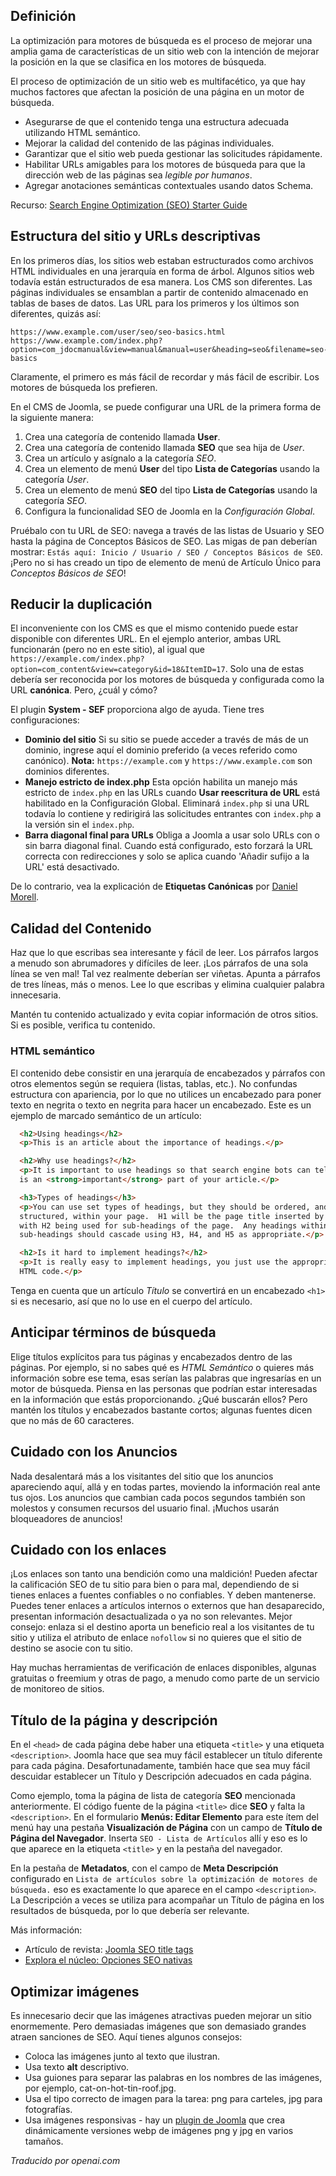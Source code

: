 <!-- Filename: jdocmanual?manual=user&heading=seo&filename=seo-basics.md / Display title: Conceptos básicos de SEO -->

## Definición

La optimización para motores de búsqueda es el proceso de mejorar una amplia gama de características de un sitio web con la intención de mejorar la posición en la que se clasifica en los motores de búsqueda.

El proceso de optimización de un sitio web es multifacético, ya que hay muchos factores que afectan la posición de una página en un motor de búsqueda.

- Asegurarse de que el contenido tenga una estructura adecuada utilizando HTML semántico.
- Mejorar la calidad del contenido de las páginas individuales.
- Garantizar que el sitio web pueda gestionar las solicitudes rápidamente.
- Habilitar URLs amigables para los motores de búsqueda para que la dirección web de las páginas sea *legible por humanos*.
- Agregar anotaciones semánticas contextuales usando datos Schema.

Recurso: [Search Engine Optimization (SEO) Starter Guide](https://developers.google.com/search/docs/fundamentals/seo-starter-guide)

## Estructura del sitio y URLs descriptivas

En los primeros días, los sitios web estaban estructurados como archivos HTML individuales en una jerarquía en forma de árbol. Algunos sitios web todavía están estructurados de esa manera. Los CMS son diferentes. Las páginas individuales se ensamblan a partir de contenido almacenado en tablas de bases de datos. Las URL para los primeros y los últimos son diferentes, quizás así:

```
https://www.example.com/user/seo/seo-basics.html
https://www.example.com/index.php?option=com_jdocmanual&view=manual&manual=user&heading=seo&filename=seo-basics
```

Claramente, el primero es más fácil de recordar y más fácil de escribir. Los motores de búsqueda los prefieren.

En el CMS de Joomla, se puede configurar una URL de la primera forma de la siguiente manera:

1. Crea una categoría de contenido llamada **User**.
2. Crea una categoría de contenido llamada **SEO** que sea hija de *User*.
3. Crea un artículo y asígnalo a la categoría *SEO*.
4. Crea un elemento de menú **User** del tipo **Lista de Categorías** usando la categoría *User*.
5. Crea un elemento de menú **SEO** del tipo **Lista de Categorías** usando la categoría *SEO*.
6. Configura la funcionalidad SEO de Joomla en la *Configuración Global*.

Pruébalo con tu URL de SEO: navega a través de las listas de Usuario y SEO hasta la página de Conceptos Básicos de SEO. Las migas de pan deberían mostrar: `Estás aquí: Inicio / Usuario / SEO / Conceptos Básicos de SEO`. ¡Pero no si has creado un tipo de elemento de menú de Artículo Único para *Conceptos Básicos de SEO*!

## Reducir la duplicación

El inconveniente con los CMS es que el mismo contenido puede estar disponible con diferentes URL. En el ejemplo anterior, ambas URL funcionarán (pero no en este sitio), al igual que `https://example.com/index.php?option=com_content&view=category&id=18&ItemID=17`. Solo una de estas debería ser reconocida por los motores de búsqueda y configurada como la URL **canónica**. Pero, ¿cuál y cómo?

El plugin **System - SEF** proporciona algo de ayuda. Tiene tres configuraciones:

- **Dominio del sitio** Si su sitio se puede acceder a través de más de un dominio, ingrese aquí el dominio preferido (a veces referido como canónico). **Nota:** `https://example.com` y `https://www.example.com` son dominios diferentes.
- **Manejo estricto de index.php** Esta opción habilita un manejo más estricto de `index.php` en las URLs cuando **Usar reescritura de URL** está habilitado en la Configuración Global. Eliminará `index.php` si una URL todavía lo contiene y redirigirá las solicitudes entrantes con `index.php` a la versión sin el `index.php`.
- **Barra diagonal final para URLs** Obliga a Joomla a usar solo URLs con o sin barra diagonal final. Cuando está configurado, esto forzará la URL correcta con redirecciones y solo se aplica cuando 'Añadir sufijo a la URL' está desactivado.

De lo contrario, vea la explicación de **Etiquetas Canónicas** por [Daniel Morell](https://www.danielmorell.com/blog/how-to-create-joomla-canonical-tags).

## Calidad del Contenido

Haz que lo que escribas sea interesante y fácil de leer. Los párrafos largos a menudo son abrumadores y difíciles de leer. ¡Los párrafos de una sola línea se ven mal! Tal vez realmente deberían ser viñetas. Apunta a párrafos de tres líneas, más o menos. Lee lo que escribas y elimina cualquier palabra innecesaria.

Mantén tu contenido actualizado y evita copiar información de otros sitios. Si es posible, verifica tu contenido.

### HTML semántico

El contenido debe consistir en una jerarquía de encabezados y párrafos con otros elementos según se requiera (listas, tablas, etc.). No confundas estructura con apariencia, por lo que no utilices un encabezado para poner texto en negrita o texto en negrita para hacer un encabezado. Este es un ejemplo de marcado semántico de un artículo:

```html
  <h2>Using headings</h2>
  <p>This is an article about the importance of headings.</p>

  <h2>Why use headings?</h2>
  <p>It is important to use headings so that search engine bots can tell what
  is an <strong>important</strong> part of your article.</p>

  <h3>Types of headings</h3>
  <p>You can use set types of headings, but they should be ordered, and
  structured, within your page.  H1 will be the page title inserted by Joomla,
  with H2 being used for sub-headings of the page.  Any headings within your
  sub-headings should cascade using H3, H4, and H5 as appropriate.</p>

  <h2>Is it hard to implement headings?</h2>
  <p>It is really easy to implement headings, you just use the appropriate
  HTML code.</p>
```

Tenga en cuenta que un artículo *Título* se convertirá en un encabezado `<h1>` si es necesario, así que no lo use en el cuerpo del artículo.

## Anticipar términos de búsqueda

Elige títulos explícitos para tus páginas y encabezados dentro de las páginas. Por ejemplo, si no sabes qué es *HTML Semántico* o quieres más información sobre ese tema, esas serían las palabras que ingresarías en un motor de búsqueda. Piensa en las personas que podrían estar interesadas en la información que estás proporcionando. ¿Qué buscarán ellos? Pero mantén los títulos y encabezados bastante cortos; algunas fuentes dicen que no más de 60 caracteres.

## Cuidado con los Anuncios

Nada desalentará más a los visitantes del sitio que los anuncios apareciendo aquí, allá y en todas partes, moviendo la información real ante tus ojos. Los anuncios que cambian cada pocos segundos también son molestos y consumen recursos del usuario final. ¡Muchos usarán bloqueadores de anuncios!

## Cuidado con los enlaces

¡Los enlaces son tanto una bendición como una maldición! Pueden afectar la calificación SEO de tu sitio para bien o para mal, dependiendo de si tienes enlaces a fuentes confiables o no confiables. Y deben mantenerse. Puedes tener enlaces a artículos internos o externos que han desaparecido, presentan información desactualizada o ya no son relevantes. Mejor consejo: enlaza si el destino aporta un beneficio real a los visitantes de tu sitio y utiliza el atributo de enlace `nofollow` si no quieres que el sitio de destino se asocie con tu sitio.

Hay muchas herramientas de verificación de enlaces disponibles, algunas gratuitas o freemium y otras de pago, a menudo como parte de un servicio de monitoreo de sitios.

## Título de la página y descripción

En el `<head>` de cada página debe haber una etiqueta `<title>` y una etiqueta `<description>`. Joomla hace que sea muy fácil establecer un título diferente para cada página. Desafortunadamente, también hace que sea muy fácil descuidar establecer un Título y Descripción adecuados en cada página.

Como ejemplo, toma la página de lista de categoría **SEO** mencionada anteriormente. El código fuente de la página `<title>` dice **SEO** y falta la `<description>`. En el formulario **Menús: Editar Elemento** para este ítem del menú hay una pestaña **Visualización de Página** con un campo de **Título de Página del Navegador**. Inserta `SEO - Lista de Artículos` allí y eso es lo que aparece en la etiqueta `<title>` y en la pestaña del navegador.

En la pestaña de **Metadatos**, con el campo de **Meta Descripción** configurado en `Lista de artículos sobre la optimización de motores de búsqueda.` eso es exactamente lo que aparece en el campo `<description>`. La Descripción a veces se utiliza para acompañar un Título de página en los resultados de búsqueda, por lo que debería ser relevante.

Más información:
* Artículo de revista: [Joomla SEO title tags](https://magazine.joomla.org/all-issues/september/joomla-seo-title-tags)
* [Explora el núcleo: Opciones SEO nativas](https://magazine.joomla.org/all-issues/june/explore-the-core-native-seo-options)

## Optimizar imágenes

Es innecesario decir que las imágenes atractivas pueden mejorar un sitio enormemente. Pero demasiadas imágenes que son demasiado grandes atraen sanciones de SEO. Aquí tienes algunos consejos:

- Coloca las imágenes junto al texto que ilustran.
- Usa texto **alt** descriptivo.
- Usa guiones para separar las palabras en los nombres de las imágenes, por ejemplo, cat-on-hot-tin-roof.jpg.
- Usa el tipo correcto de imagen para la tarea: png para carteles, jpg para fotografías.
- Usa imágenes responsivas - hay un [plugin de Joomla](https://responsive-images.dgrammatiko.dev/) que crea dinámicamente versiones webp de imágenes png y jpg en varios tamaños.

*Traducido por openai.com*

